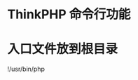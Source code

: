 # ThinkPHP 命令行功能

# 入口文件放到根目录

!/usr/bin/php

<?php

// cli 模式运行

require './vendor/autoload.php';

// 配置读取有数据库信息的配置文件

Console\config::set('config_path','./Application/Common/Conf/config.php');

// 配置tp代码根目录


Console\config::set('app_path','./Application/');

// 开始执行

$statuc = Console\Start::run( $argv );

echo $statuc;
